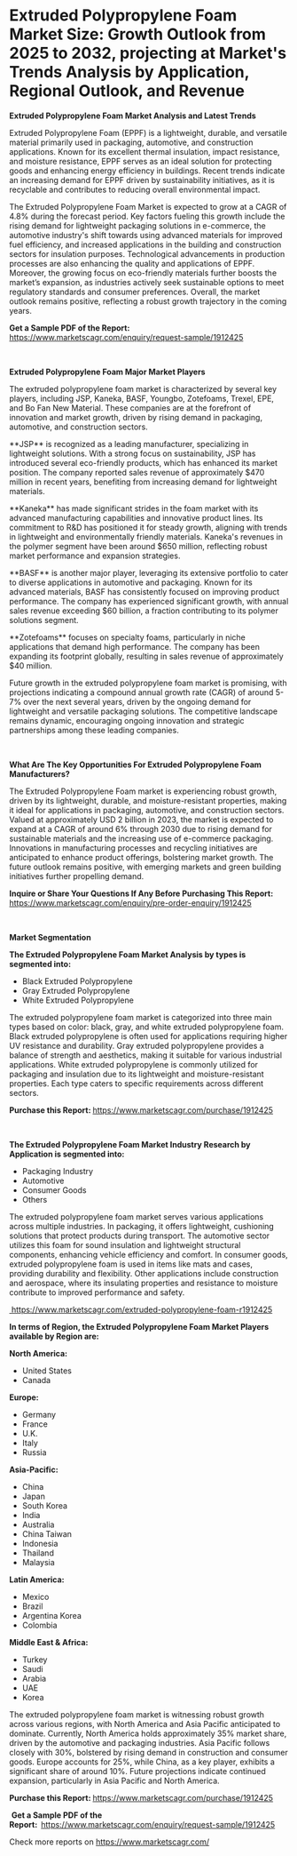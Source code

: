 <p><h1>Extruded Polypropylene Foam Market Size: Growth Outlook from 2025 to 2032, projecting at Market's Trends Analysis by Application, Regional Outlook, and Revenue</h1></p><p><strong>Extruded Polypropylene Foam Market Analysis and Latest Trends</strong></p>
<p><p>Extruded Polypropylene Foam (EPPF) is a lightweight, durable, and versatile material primarily used in packaging, automotive, and construction applications. Known for its excellent thermal insulation, impact resistance, and moisture resistance, EPPF serves as an ideal solution for protecting goods and enhancing energy efficiency in buildings. Recent trends indicate an increasing demand for EPPF driven by sustainability initiatives, as it is recyclable and contributes to reducing overall environmental impact.</p><p>The Extruded Polypropylene Foam Market is expected to grow at a CAGR of 4.8% during the forecast period. Key factors fueling this growth include the rising demand for lightweight packaging solutions in e-commerce, the automotive industry's shift towards using advanced materials for improved fuel efficiency, and increased applications in the building and construction sectors for insulation purposes. Technological advancements in production processes are also enhancing the quality and applications of EPPF. Moreover, the growing focus on eco-friendly materials further boosts the market’s expansion, as industries actively seek sustainable options to meet regulatory standards and consumer preferences. Overall, the market outlook remains positive, reflecting a robust growth trajectory in the coming years.</p></p>
<p><strong>Get a Sample PDF of the Report:&nbsp;</strong> <a href="https://www.marketscagr.com/enquiry/request-sample/1912425?utm_campaign=1999&utm_medium=2&utm_source=Github&utm_content=ia&utm_term=30012025&utm_id=extruded-polypropylene-foam">https://www.marketscagr.com/enquiry/request-sample/1912425</a></p>
<p>&nbsp;</p>
<p><strong>Extruded Polypropylene Foam Major Market Players</strong></p>
<p><p>The extruded polypropylene foam market is characterized by several key players, including JSP, Kaneka, BASF, Youngbo, Zotefoams, Trexel, EPE, and Bo Fan New Material. These companies are at the forefront of innovation and market growth, driven by rising demand in packaging, automotive, and construction sectors.</p><p>**JSP** is recognized as a leading manufacturer, specializing in lightweight solutions. With a strong focus on sustainability, JSP has introduced several eco-friendly products, which has enhanced its market position. The company reported sales revenue of approximately $470 million in recent years, benefiting from increasing demand for lightweight materials.</p><p>**Kaneka** has made significant strides in the foam market with its advanced manufacturing capabilities and innovative product lines. Its commitment to R&D has positioned it for steady growth, aligning with trends in lightweight and environmentally friendly materials. Kaneka's revenues in the polymer segment have been around $650 million, reflecting robust market performance and expansion strategies.</p><p>**BASF** is another major player, leveraging its extensive portfolio to cater to diverse applications in automotive and packaging. Known for its advanced materials, BASF has consistently focused on improving product performance. The company has experienced significant growth, with annual sales revenue exceeding $60 billion, a fraction contributing to its polymer solutions segment.</p><p>**Zotefoams** focuses on specialty foams, particularly in niche applications that demand high performance. The company has been expanding its footprint globally, resulting in sales revenue of approximately $40 million. </p><p>Future growth in the extruded polypropylene foam market is promising, with projections indicating a compound annual growth rate (CAGR) of around 5-7% over the next several years, driven by the ongoing demand for lightweight and versatile packaging solutions. The competitive landscape remains dynamic, encouraging ongoing innovation and strategic partnerships among these leading companies.</p></p>
<p>&nbsp;</p>
<p><strong>What Are The Key Opportunities For Extruded Polypropylene Foam Manufacturers?</strong></p>
<p><p>The Extruded Polypropylene Foam market is experiencing robust growth, driven by its lightweight, durable, and moisture-resistant properties, making it ideal for applications in packaging, automotive, and construction sectors. Valued at approximately USD 2 billion in 2023, the market is expected to expand at a CAGR of around 6% through 2030 due to rising demand for sustainable materials and the increasing use of e-commerce packaging. Innovations in manufacturing processes and recycling initiatives are anticipated to enhance product offerings, bolstering market growth. The future outlook remains positive, with emerging markets and green building initiatives further propelling demand.</p></p>
<p><strong>Inquire or Share Your Questions If Any Before Purchasing This Report:</strong> <a href="https://www.marketscagr.com/enquiry/pre-order-enquiry/1912425?utm_campaign=1999&utm_medium=2&utm_source=Github&utm_content=ia&utm_term=30012025&utm_id=extruded-polypropylene-foam">https://www.marketscagr.com/enquiry/pre-order-enquiry/1912425</a></p>
<p>&nbsp;</p>
<p><strong>Market Segmentation</strong></p>
<p><strong>The Extruded Polypropylene Foam Market Analysis by types is segmented into:</strong></p>
<p><ul><li>Black Extruded Polypropylene</li><li>Gray Extruded Polypropylene</li><li>White Extruded Polypropylene</li></ul></p>
<p><p>The extruded polypropylene foam market is categorized into three main types based on color: black, gray, and white extruded polypropylene foam. Black extruded polypropylene is often used for applications requiring higher UV resistance and durability. Gray extruded polypropylene provides a balance of strength and aesthetics, making it suitable for various industrial applications. White extruded polypropylene is commonly utilized for packaging and insulation due to its lightweight and moisture-resistant properties. Each type caters to specific requirements across different sectors.</p></p>
<p><strong>Purchase this Report:&nbsp;</strong><a href="https://www.marketscagr.com/purchase/1912425?utm_campaign=1999&utm_medium=2&utm_source=Github&utm_content=ia&utm_term=30012025&utm_id=extruded-polypropylene-foam">https://www.marketscagr.com/purchase/1912425</a></p>
<p>&nbsp;</p>
<p><strong>The Extruded Polypropylene Foam Market Industry Research by Application is segmented into:</strong></p>
<p><ul><li>Packaging Industry</li><li>Automotive</li><li>Consumer Goods</li><li>Others</li></ul></p>
<p><p>The extruded polypropylene foam market serves various applications across multiple industries. In packaging, it offers lightweight, cushioning solutions that protect products during transport. The automotive sector utilizes this foam for sound insulation and lightweight structural components, enhancing vehicle efficiency and comfort. In consumer goods, extruded polypropylene foam is used in items like mats and cases, providing durability and flexibility. Other applications include construction and aerospace, where its insulating properties and resistance to moisture contribute to improved performance and safety.</p></p>
<p><a href="https://www.marketscagr.com/extruded-polypropylene-foam-r1912425?utm_campaign=1999&utm_medium=2&utm_source=Github&utm_content=ia&utm_term=30012025&utm_id=extruded-polypropylene-foam">&nbsp;https://www.marketscagr.com/extruded-polypropylene-foam-r1912425</a></p>
<p><strong>In terms of Region, the Extruded Polypropylene Foam Market Players available by Region are:</strong></p>
<p>
    <p> <strong> North America: </strong>
        <ul>
            <li>United States</li>
            <li>Canada</li>
        </ul>
        </p> 
    <p> <strong> Europe: </strong>
        <ul>
            <li>Germany</li>
            <li>France</li>
            <li>U.K.</li>
            <li>Italy</li>
            <li>Russia</li>
        </ul>
        </p> 
    <p> <strong> Asia-Pacific: </strong>
        <ul>
            <li>China</li>
            <li>Japan</li>
            <li>South Korea</li>
            <li>India</li>
            <li>Australia</li>
            <li>China Taiwan</li>
            <li>Indonesia</li>
            <li>Thailand</li>
            <li>Malaysia</li>
        </ul>
        </p> 
    <p> <strong> Latin America: </strong>
        <ul>
            <li>Mexico</li>
            <li>Brazil</li>
            <li>Argentina Korea</li>
            <li>Colombia</li>
        </ul>
        </p> 
    <p> <strong> Middle East & Africa: </strong>
        <ul>
            <li>Turkey</li>
            <li>Saudi</li>
            <li>Arabia</li>
            <li>UAE</li>
            <li>Korea</li>
        </ul>
    </p>
    </p>
<p><p>The extruded polypropylene foam market is witnessing robust growth across various regions, with North America and Asia Pacific anticipated to dominate. Currently, North America holds approximately 35% market share, driven by the automotive and packaging industries. Asia Pacific follows closely with 30%, bolstered by rising demand in construction and consumer goods. Europe accounts for 25%, while China, as a key player, exhibits a significant share of around 10%. Future projections indicate continued expansion, particularly in Asia Pacific and North America.</p></p>
<p><strong>Purchase this Report: </strong><a href="https://www.marketscagr.com/purchase/1912425?utm_campaign=1999&utm_medium=2&utm_source=Github&utm_content=ia&utm_term=30012025&utm_id=extruded-polypropylene-foam">https://www.marketscagr.com/purchase/1912425</a></p>
<p>&nbsp;<strong>Get a Sample PDF of the Report:&nbsp;&nbsp;</strong><a href="https://www.marketscagr.com/enquiry/request-sample/1912425?utm_campaign=1999&utm_medium=2&utm_source=Github&utm_content=ia&utm_term=30012025&utm_id=extruded-polypropylene-foam">https://www.marketscagr.com/enquiry/request-sample/1912425</a></p>
<p><strong></strong></p>
<p>Check more reports on <a href="https://www.marketscagr.com/?utm_campaign=1999&utm_medium=2&utm_source=Github&utm_content=ia&utm_term=30012025&utm_id=extruded-polypropylene-foam">https://www.marketscagr.com/</a></p>